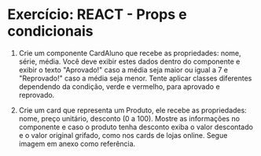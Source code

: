 # Exercício: REACT - Props e condicionais

1. Crie um componente CardAluno que recebe as propriedades: nome, série, média. Você deve exibir estes dados dentro do componente e exibir o texto "Aprovado!" caso a média seja maior ou igual a 7 e "Reprovado!" caso a média seja menor. Tente aplicar classes diferentes dependendo da condição, verde e vermelho, para aprovado e reprovado.

2. Crie um card que representa um Produto, ele recebe as propriedades: nome, preço unitário, desconto (0 a 100). Mostre as informações no componente e caso o produto tenha desconto exiba o valor descontado e o valor original grifado, como nos cards de lojas online. Segue imagem em anexo como referência.
